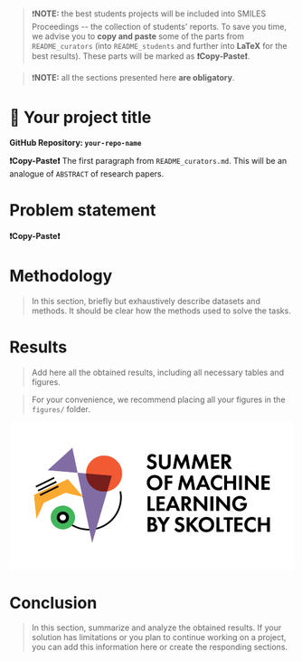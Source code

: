>❗**NOTE:** the best students projects will be included into SMILES Proceedings -- the collection of students' reports. To save you time, we advise you to **copy and paste** some of the parts from `README_curators` (into `README_students` and further into **LaTeX** for the best results). These parts will be marked as **❗Copy-Paste❗**.

>❗**NOTE:** all the sections presented here **are obligatory**. 


# 🌟 Your project title

**GitHub Repository: `your-repo-name`**

**❗Copy-Paste❗** The first paragraph from `README_curators.md`. This will be an analogue of `ABSTRACT` of research papers. 

# Problem statement 
**❗Copy-Paste❗**


# Methodology 
> In this section, briefly but exhaustively describe datasets and methods. It should be clear how the methods used to solve the tasks. 


# Results 
> Add here all the obtained results, including all necessary tables and figures.

> For your convenience, we recommend placing all your figures in the `figures/` folder.

![Image caption example.](figures/image_example.png)
 

# Conclusion 
> In this section, summarize and analyze the obtained results. If your solution has limitations or you plan to continue working on a project, you can add this information here or create the responding sections. 
